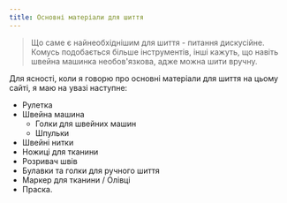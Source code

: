 ```yaml
---
title: Основні матеріали для шиття
---
```


> Що саме є найнеобхіднішим для шиття - питання дискусійне. Комусь подобається більше інструментів, інші кажуть, що навіть швейна машинка необов'язкова, адже можна шити вручну.

Для ясності, коли я говорю про основні матеріали для шиття на цьому сайті, я маю на увазі наступне:

- Рулетка
- Швейна машина
  - Голки для швейних машин
  - Шпульки
- Швейні нитки
- Ножиці для тканини
- Розривач швів
- Булавки та голки для ручного шиття
- Маркер для тканини / Олівці
- Праска.
